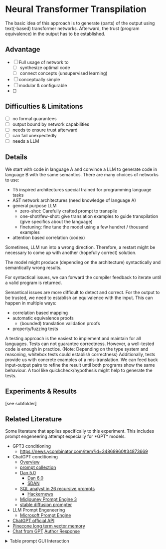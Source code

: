 # Neural Transformer Transpilation

The  basic idea of this approach is to generate (parts) of the output using text(-based) transformer networks.
Afterward, the trust (program equivalence) in the output has to be established.


## Advantage
- [ ] Full usage of network to 
    - [ ] synthesize optimal code
    - [ ] connect concepts (unsupervised learning)
- [ ] conceptually simple
- [ ] modular & configurable
- [ ]  

## Difficulties & Limitations
- [ ] no formal guarantees
- [ ] output bound by network capabilities
- [ ] needs to ensure trust afterward
- [ ] can fail unexpectedly
- [ ] needs a LLM

## Details

We start with code in language A and convince a LLM to generate code in language B with the same semantics.
There are many choices of networks to use:
* T5 inspired architectures special trained for programming language tasks
* AST network architectures (need knowledge of language A)
* general purpose LLM
    * zero-shot: Carefully crafted prompt to transpile
    * one-shot/few-shot: give translation examples to guide transpilation (give specifics about the language)
    * finetuning: fine tune the model using a few hundret / thousand examples
* attention based correlation (codex)

Sometimes, LLM run into a wrong direction. Therefore, a restart might be necessary to come up with another (hopefully correct) solution.

The model might produce (depending on the architecture) syntactically and semantically wrong results.

For syntactical issues, we can forward the compiler feedback to iterate until a valid program is returned.

Semantical issues are more difficult to detect and correct.
For the output to be trusted, we need to establish an equivalence with the input.
This can happen in multiple ways:
* correlation based mapping
* automatic equivalence proofs
    * (bounded) translation validation proofs
* property/fuzzing tests

A testing approach is the easiest to implement and maintain for all languages.
Tests can not guarantee correctness. However, a well-tested code is enough in practice. (Note: Depending on the type system and reasoning, whitebox tests could establish correctness)
Additionally, tests provide us with concrete examples of a mis-translation.
We can feed back input-output pairs to refine the result until both programs show the same behaviour.
A tool like quickcheck/hypothesis might help to generate the tests.


## Experiments & Results

[see subfolder]


## Related Literature
Some literature that applies specifically to this experiment.
This includes prompt engeneering attempt especially for \*GPT\* models.
- GPT3 conditioning
    - https://news.ycombinator.com/item?id=34869960#34873669
- ChatGPT conditioning
    - [Overview](https://www.jailbreakchat.com/)
    - [prompt collection](https://github.com/f/awesome-chatgpt-prompts)
    - [Dan 5.0](https://www.reddit.com/r/ChatGPT/comments/10tevu1/new_jailbreak_proudly_unveiling_the_tried_and/)
        - [Dan 6.0](https://www.reddit.com/r/ChatGPT/comments/10vinun/presenting_dan_60/)
        - [SDAN](https://www.reddit.com/r/ChatGPT/comments/10vlzbo/presenting_sdan_simple_dan/)
    - [SQL analyst in 26 recursive prompts](https://www.patterns.app/blog/2023/01/18/crunchbot-sql-analyst-gpt/)
        - [Hackernews](https://news.ycombinator.com/item?id=34521149)
    - [Midjouney Prompt Engine 3](https://www.reddit.com/r/midjourney/comments/11chf6s/version_3_of_my_chatgpt_prompting_machine_it_now/)
    - [stable diffusion prompter](https://www.reddit.com/r/StableDiffusion/comments/11cfe1i/is_there_a_chatgpt_prompt_to_create_sd_prompts/)
- LLM Prompt Engeneering
    - [Microsoft Prompt Engine](https://news.ycombinator.com/item?id=34811070) 
- [ChatGPT official API](https://openai.com/blog/introducing-chatgpt-and-whisper-apis)
- [Pinecone long term vector memory](https://www.pinecone.io/)
- [Chat from GPT](https://github.com/Kav-K/GPT3Discord) [Author Response](https://old.reddit.com/r/GPT3/comments/zxs18b/gpt3dalle2_discord_bot_with_mediumlong_term_memory/j22a0vk/) 

<details>
<summary>Table prompt GUI Interaction</summary>
INSTRUCTIONS: Provide a {text) that you would like to make changes to. Generate a TABLE with 2
columns, one with numbers and one with 5 different writing styles. After the TABLE is generated, ask
the question "What writing style would you like to implement? Pick one from the table above" below
the TABLE. Wait for the user to pick a number.


text = 

Execute the INSTRUCTIONS in a TABLE format:
</details>